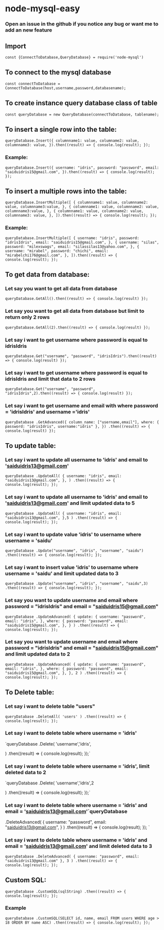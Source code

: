 # node-mysql-easy
### Open an issue in the github if you notice any bug or want me to add an new feature

## Import

`const {ConnectToDatabase,QueryDatabase} = require('node-mysql')`

## To connect to the mysql database <br>

`const connectToDatabase = ConnectToDatabase(host,username,password,databasename);`

## To create instance query database class of table <br>

`const queryDatabase = new QueryDatabase(connectToDatabase, tablename);`

## To insert a single row into the table: <br>

`queryDatabase.Insert({
    columnname1: value,
    columname2: value,
   columnname3: value,
  }).then((result) => {
    console.log(result);
  });`

### Example: <br>

`queryDatabase.Insert({
    username: "idris",
    password: "password",
    email: "saiduidris15@gmail.com",
  }).then((result) => {
    console.log(result);
  });`

## To insert a multiple rows into the table: <br>

`queryDatabase.InsertMultiple([
    {
       columnname1: value,
       columnname2: value,
     columnname3:value,
    },
    {
       columnname1: value,
       columnname2: value,
      columnname3:value,
    },
    {
      columnname1: value,
       columnname2: value,
     columnname3: value,
    },
  ]).then((result) => {
    console.log(result);
  });`

### Example:<br>

`queryDatabase.InsertMultiple([
    {
      username: "idris",
      password: "idrisIdris",
      email: "saiduidris15@gmail.com",
    },
    {
      username: "silas",
      password: "milexswags",
      email: "silassilas13@yahoo.com",
    },
    {
      username: "mirabel",
      password: "chichi",
      email: "mirabelchi176@gmail.com",
    },
  ]).then((result) => {
    console.log(result);
  });`

## To get data from database: <br>

### Let say you want to get all data from database<br>

`queryDatabase.GetAll().then((result) => {
 console.log(result)
 });`

### Let say you want to get all data from database but limit to return only 2 rows<br>

`queryDatabase.GetAll(2).then((result) => {
 console.log(result)
 });`

### Let say i want to get username where password is equal to idrisIdris<br>

`queryDatabase.Get("username", "password", "idrisIdris").then((result) => {
  console.log(result)
});`

### Let say i want to get username where password is equal to idrisIdris and limit that data to 2 rows<br>

`queryDatabase.Get("username", "password", "idrisIdris",2).then((result) => {
  console.log(result)
});`

### Let say i want to get username and email with where password = 'idrisIdris' and username ='idris'

`queryDatabase
  .GetAdvanced({
    column_name: ["username,email"],
    where: {
      password: "idrisIdris",
      username:"idris"
    },
  })
  .then((result) => {
    console.log(result)
  });`

## To update table: <br>

### Let say i want to update all username to 'idris' and email to 'saiduidris13@gmail.com'

`queryDatabase
  .UpdateAll(
    {
      username: "idris",
      email: "saiduidris13@gmail.com",
    },
  )
  .then((result) => {
    console.log(result);
  });`

### Let say i want to update all username to 'idris' and email to 'saiduidris13@gmail.com' and limit updated data to 5

`queryDatabase
  .UpdateAll(
    {
      username: "idris",
      email: "saiduidris13@gmail.com",
    },5
  )
  .then((result) => {
    console.log(result);
  });`

### Let say i want to update value 'idris' to username where username = 'saidu'

`queryDatabase
  .Update("username", "idris", "username", "saidu")
  .then((result) => {
    console.log(result);
  });`

### Let say i want to insert value 'idris' to username where username = 'saidu' and limit updated data to 3

`queryDatabase
  .Update("username", "idris", "username", "saidu",3)
  .then((result) => {
    console.log(result);
  });`

### Let say you want to update username and email where password = "idrisIdris" and email = "saiduidris15@gmail.com"

`queryDatabase
  .UpdateAdvanced(
    {
      update: {
        username: "password",
        email: "idris",
      },
      where: {
        password: "password",
        email: "saiduidris15@gmail.com",
      },
    }
  )
  .then((result) => {
    console.log(result);
  });
`

### Let say you want to update username and email where password = "idrisIdris" and email = "saiduidris15@gmail.com" and limit updated data to 2

`queryDatabase
  .UpdateAdvanced(
    {
      update: {
        username: "password",
        email: "idris",
      },
      where: {
        password: "password",
        email: "saiduidris15@gmail.com",
      },
    },
    2
  )
  .then((result) => {
    console.log(result);
  });
`

## To Delete table: <br>

### Let say i want to delete table "users" <br>

`queryDatabase
  .DeleteAll(
    'users'
  )
  .then((result) => {
    console.log(result);
  });`

### Let say i want to delete table where username = 'idris'

`queryDatabase
.Delete(
'username','idris',

)
.then((result) => {
console.log(result);
});`

### Let say i want to delete table where username = 'idris', limit deleted data to 2

`queryDatabase
.Delete(
'username','idris',2

)
.then((result) => {
console.log(result);
});`

### Let say i want to delete table where username = 'idris' and email = 'saiduidris13@gmail.com'`queryDatabase

.DeleteAdvanced(
{
username: "password",
email: "saiduidris13@gmail.com",
}
)
.then((result) => {
console.log(result);
});
`

### Let say i want to delete table where username = 'idris' and email = 'saiduidris13@gmail.com' and limit deleted data to 3

`queryDatabase
  .DeleteAdvanced(
    {
      username: "password",
      email: "saiduidris13@gmail.com"
    },
    3
  )
  .then((result) => {
    console.log(result);
  });
`

## Custom SQL: <br>

`queryDatabase
.CustomSQL(sqlString)
.then((result) => {
console.log(result);
});`

### Example

`queryDatabase
.CustomSQL(SELECT id, name, email
FROM users
WHERE age > 18
ORDER BY name ASC)
.then((result) => {
console.log(result);
});`

